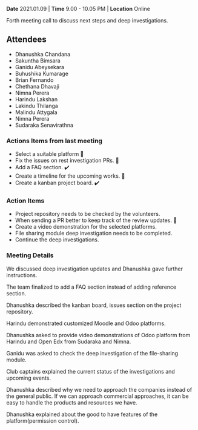 **Date** 2021.01.09 | **Time** 9.00 - 10.05 PM | **Location** Online

Forth meeting call to discuss next steps and deep investigations.

## Attendees

- Dhanushka Chandana
- Sakuntha Bimsara
- Ganidu Abeysekara
- Buhushika Kumarage
- Brian Fernando
- Chethana Dhavaji
- Nimna Perera
- Harindu Lakshan
- Lakindu Thilanga
- Malindu Attygala
- Nimna Perera
- Sudaraka Senavirathna

### Actions Items from last meeting

- Select a suitable platform :construction:
- Fix the issues on rest investigation PRs. :construction:
- Add a FAQ section. :heavy_check_mark:
- Create a timeline for the upcoming works. :construction:
- Create a kanban project board. :heavy_check_mark:

### Action Items

- Project repository needs to be checked by the volunteers. 
- When sending a PR better to keep track of the review updates. :memo:
- Create a video demonstration for the selected platforms.
- File sharing module deep investigation needs to be completed.
- Continue the deep investigations.


###  Meeting Details

We discussed deep investigation updates and Dhanushka gave further instructions.

The team finalized to add a FAQ section instead of adding reference section.

Dhanushka described the kanban board, issues section on the project repository.

Harindu demonstrated customized Moodle and Odoo platforms.

Dhanushka asked to provide video demonstrations of Odoo platform from Harindu and Open Edx
from Sudaraka and Nimna.

Ganidu was asked to check the deep investigation of the file-sharing module.

Club captains explained the current status of the investigations and upcoming events.

Dhanushka described why we need to approach the companies instead of the general public. If we can approach commercial approaches, it can be easy to handle the products and resources we have.

Dhanushka explained about the good to have features of the platform(permission control).
